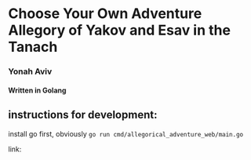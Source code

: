 # Choose Your Own Adventure Allegory of Yakov and Esav in the Tanach

### Yonah Aviv

#### Written in Golang

## instructions for development:
install go first, obviously
`go run cmd/allegorical_adventure_web/main.go`

link: 